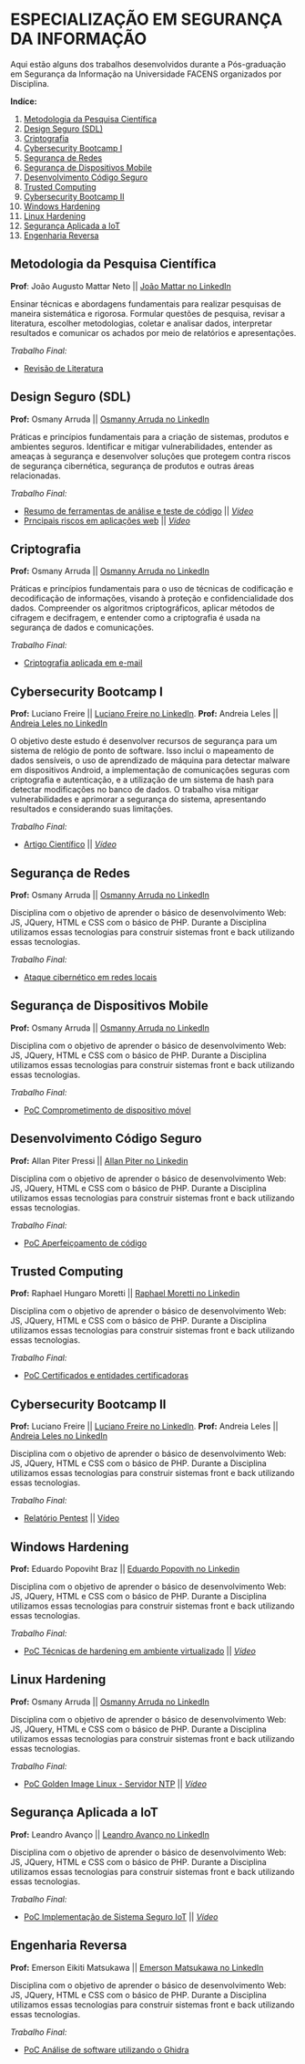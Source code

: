 # ESPECIALIZAÇÃO EM SEGURANÇA DA INFORMAÇÃO

Aqui estão alguns dos trabalhos desenvolvidos durante a Pós-graduação em Segurança da Informação na Universidade FACENS organizados por Disciplina.

**Indíce:**
1. [Metodologia da Pesquisa Científica](https://github.com/oyrasec/Facens-Pos-Cybersec#metodologia-da-pesquisa-cient%C3%ADfica)
2. [Design Seguro (SDL)](https://github.com/oyrasec/Facens-Pos-Cybersec#design-seguro-sdl)
3. [Criptografia](https://github.com/oyrasec/Facens-Pos-Cybersec#criptografia)
4. [Cybersecurity Bootcamp I](https://github.com/oyrasec/Facens-Pos-Cybersec#cybersecurity-bootcamp-i)
5. [Segurança de Redes](https://github.com/oyrasec/Facens-Pos-Cybersec#seguran%C3%A7a-de-redes)
6. [Segurança de Dispositivos Mobile](https://github.com/oyrasec/Facens-Pos-Cybersec/blob/main/README.md#seguran%C3%A7a-de-dispositivos-mobile)
7. [Desenvolvimento Código Seguro](https://github.com/oyrasec/Facens-Pos-Cybersec#desenvolvimento-c%C3%B3digo-seguro)
8. [Trusted Computing](https://github.com/oyrasec/Facens-Pos-Cybersec#trusted-computing)
9. [Cybersecurity Bootcamp II](https://github.com/oyrasec/Facens-Pos-Cybersec#cybersecurity-bootcamp-ii)
10. [Windows Hardening](https://github.com/oyrasec/Facens-Pos-Cybersec#windows-hardening)
11. [Linux Hardening](https://github.com/oyrasec/Facens-Pos-Cybersec#linux-hardening)
12. [Segurança Aplicada a IoT](https://github.com/oyrasec/Facens-Pos-Cybersec#seguran%C3%A7a-aplicada-a-iot)
13. [Engenharia Reversa](https://github.com/oyrasec/Facens-Pos-Cybersec#engenharia-reversa)


## Metodologia da Pesquisa Científica
**Prof**: João Augusto Mattar Neto || [João Mattar no LinkedIn](https://www.linkedin.com/in/jo%C3%A3o-mattar/)

Ensinar  técnicas e abordagens fundamentais para realizar pesquisas de maneira sistemática e rigorosa. Formular questões de pesquisa, revisar a literatura, escolher metodologias, coletar e analisar dados, interpretar resultados e comunicar os achados por meio de relatórios e apresentações.

*Trabalho Final:*
- [Revisão de Literatura](https://1drv.ms/b/s!Ar7SMnGPv3acwn-j9Z4rotxiksSU?e=buZnBX)

## Design Seguro (SDL)
**Prof:** Osmany Arruda || [Osmanny Arruda no LinkedIn](https://www.linkedin.com/in/osmany-arruda/)

Práticas e princípios fundamentais para a criação de sistemas, produtos e ambientes seguros. Identificar e mitigar vulnerabilidades, entender as ameaças à segurança e desenvolver soluções que protegem contra riscos de segurança cibernética, segurança de produtos e outras áreas relacionadas.

*Trabalho Final:*
- [Resumo de ferramentas de análise e teste de código](https://1drv.ms/b/s!Ar7SMnGPv3acwmU0cT4jXA8YJUJD?e=XdtxQZ) || *[Vídeo](https://www.youtube.com/watch?v=P2UTReNspy4&ab_channel=Ot%C3%A1vioMarelli)*
- [Prncipais riscos em aplicações web](https://1drv.ms/b/s!Ar7SMnGPv3acwmS3sWxD_lws3IiI?e=IOs1M5) || *[Vídeo](https://www.youtube.com/watch?v=-XJ-kyH7XXI&ab_channel=Ot%C3%A1vioMarelli)*

## Criptografia
**Prof:** Osmany Arruda || [Osmanny Arruda no LinkedIn](https://www.linkedin.com/in/osmany-arruda/)

Práticas e princípios fundamentais para o uso de técnicas de codificação e decodificação de informações, visando à proteção e confidencialidade dos dados. Compreender os algoritmos criptográficos, aplicar métodos de cifragem e decifragem, e entender como a criptografia é usada na segurança de dados e comunicações.

*Trabalho Final:*
- [Criptografia aplicada em e-mail](https://1drv.ms/b/s!Ar7SMnGPv3acwwcIalD-rAX4QNDN?e=9CpfL1)


## Cybersecurity Bootcamp I
**Prof:** Luciano Freire || [Luciano Freire no LinkedIn](https://www.linkedin.com/in/luciano-freire/).
**Prof:** Andreia Leles  || [Andreia Leles no LinkedIn](https://www.linkedin.com/in/andreia-leles-b0037320/)

O objetivo deste estudo é desenvolver recursos de segurança para um sistema de relógio de ponto de software. Isso inclui o mapeamento de dados sensíveis, o uso de aprendizado de máquina para detectar malware em dispositivos Android, a implementação de comunicações seguras com criptografia e autenticação, e a utilização de um sistema de hash para detectar modificações no banco de dados. O trabalho visa mitigar vulnerabilidades e aprimorar a segurança do sistema, apresentando resultados e considerando suas limitações.

*Trabalho Final:*
- [Artigo Científico](https://1drv.ms/b/s!Ar7SMnGPv3acwm5mA8dqHbcDIY6C?e=hFS0VQ) || *[Vídeo](https://www.youtube.com/watch?v=1ZS9CxlXkx0&list=PLj-hIxscN0oOensA8bpQbiWuw4cUhxQZw&ab_channel=GelsonFilho)* 


## Segurança de Redes
**Prof:** Osmany Arruda || [Osmanny Arruda no LinkedIn](https://www.linkedin.com/in/osmany-arruda/)

Disciplina com o objetivo de aprender o básico de desenvolvimento Web: JS, JQuery, HTML e CSS com o básico de PHP. Durante a Disciplina utilizamos essas tecnologias para construir sistemas front e back utilizando essas tecnologias.

*Trabalho Final:*
- [Ataque cibernético em redes locais](https://1drv.ms/b/s!Ar7SMnGPv3acwnmNVgqKeDN9yv6U?e=wEZBdR)


## Segurança de Dispositivos Mobile
**Prof:** Osmany Arruda || [Osmanny Arruda no LinkedIn](https://www.linkedin.com/in/osmany-arruda/)

Disciplina com o objetivo de aprender o básico de desenvolvimento Web: JS, JQuery, HTML e CSS com o básico de PHP. Durante a Disciplina utilizamos essas tecnologias para construir sistemas front e back utilizando essas tecnologias.

*Trabalho Final:*
- [PoC Comprometimento de dispositivo móvel](https://1drv.ms/b/s!Ar7SMnGPv3acwnS4Tw0BHjKLNp1v?e=TnDb1Z)


## Desenvolvimento Código Seguro
**Prof:** Allan Piter Pressi || [Allan Piter no Linkedin](https://www.linkedin.com/in/allanpitter/)

Disciplina com o objetivo de aprender o básico de desenvolvimento Web: JS, JQuery, HTML e CSS com o básico de PHP. Durante a Disciplina utilizamos essas tecnologias para construir sistemas front e back utilizando essas tecnologias.

*Trabalho Final:*
- [PoC Aperfeiçoamento de código](https://1drv.ms/b/s!Ar7SMnGPv3acwnXRhgHoGCD4kBDh?e=VQ95gc)

## Trusted Computing
**Prof:** Raphael Hungaro Moretti || [Raphael Moretti no Linkedin](https://www.linkedin.com/in/raphael-hungaro-moretti/)

Disciplina com o objetivo de aprender o básico de desenvolvimento Web: JS, JQuery, HTML e CSS com o básico de PHP. Durante a Disciplina utilizamos essas tecnologias para construir sistemas front e back utilizando essas tecnologias.

*Trabalho Final:*
- [PoC Certificados e entidades certificadoras](https://1drv.ms/b/s!Ar7SMnGPv3acwn3KJhfgsESqYdnE?e=SP5wpx)

## Cybersecurity Bootcamp II
**Prof:** Luciano Freire || [Luciano Freire no LinkedIn](https://www.linkedin.com/in/luciano-freire/).
**Prof:** Andreia Leles  || [Andreia Leles no LinkedIn](https://www.linkedin.com/in/andreia-leles-b0037320/)

Disciplina com o objetivo de aprender o básico de desenvolvimento Web: JS, JQuery, HTML e CSS com o básico de PHP. Durante a Disciplina utilizamos essas tecnologias para construir sistemas front e back utilizando essas tecnologias.

*Trabalho Final:*
- [Relatório Pentest](https://1drv.ms/b/s!Ar7SMnGPv3acwlTPLl7iI_bpZkl1?e=beNlpI) || [Vídeo](https://www.youtube.com/watch?v=kAVHAvkutQQ&t=836s&ab_channel=GelsonFilho) 

## Windows Hardening
**Prof:** Eduardo Popoviht Braz || [Eduardo Popovith no Linkedin](https://www.linkedin.com/in/edupopovhtbraz/)

Disciplina com o objetivo de aprender o básico de desenvolvimento Web: JS, JQuery, HTML e CSS com o básico de PHP. Durante a Disciplina utilizamos essas tecnologias para construir sistemas front e back utilizando essas tecnologias.

*Trabalho Final:*
- [PoC Técnicas de hardening em ambiente virtualizado](https://1drv.ms/b/s!Ar7SMnGPv3acwlokts1IeYk9AoLP?e=SHa4br) || *[Vídeo](https://www.youtube.com/watch?v=9UIY5FlcR4s&ab_channel=Ot%C3%A1vioMarelli)*


## Linux Hardening
**Prof:** Osmany Arruda || [Osmanny Arruda no LinkedIn](https://www.linkedin.com/in/osmany-arruda/)

Disciplina com o objetivo de aprender o básico de desenvolvimento Web: JS, JQuery, HTML e CSS com o básico de PHP. Durante a Disciplina utilizamos essas tecnologias para construir sistemas front e back utilizando essas tecnologias.

*Trabalho Final:*
- [PoC Golden Image Linux - Servidor NTP](https://1drv.ms/b/s!Ar7SMnGPv3acwl1ADGNdvf66calS?e=SGlV5k) || *[Vídeo](https://www.youtube.com/watch?v=pBaY3LaNfdM&ab_channel=Ot%C3%A1vioMarelli)*


## Segurança Aplicada a IoT
**Prof:** Leandro Avanço || [Leandro Avanço no LinkedIn](https://www.linkedin.com/in/leandro-avanco/)

Disciplina com o objetivo de aprender o básico de desenvolvimento Web: JS, JQuery, HTML e CSS com o básico de PHP. Durante a Disciplina utilizamos essas tecnologias para construir sistemas front e back utilizando essas tecnologias.

*Trabalho Final:*
- [PoC Implementação de Sistema Seguro IoT](https://1drv.ms/b/s!Ar7SMnGPv3acwmeH2EBH6bybYJB-?e=FftH5a) || *[Vídeo](https://www.youtube.com/watch?v=9UIY5FlcR4s&ab_channel=Ot%C3%A1vioMarelli)*


## Engenharia Reversa
**Prof:** Emerson Eikiti Matsukawa || [Emerson Matsukawa no LinkedIn](https://www.linkedin.com/in/ematsukawa/)

Disciplina com o objetivo de aprender o básico de desenvolvimento Web: JS, JQuery, HTML e CSS com o básico de PHP. Durante a Disciplina utilizamos essas tecnologias para construir sistemas front e back utilizando essas tecnologias.

*Trabalho Final:*
- [PoC Análise de software utilizando o Ghidra](https://1drv.ms/b/s!Ar7SMnGPv3acwnuwHxkxF-do3k9f?e=N0hZlM)


